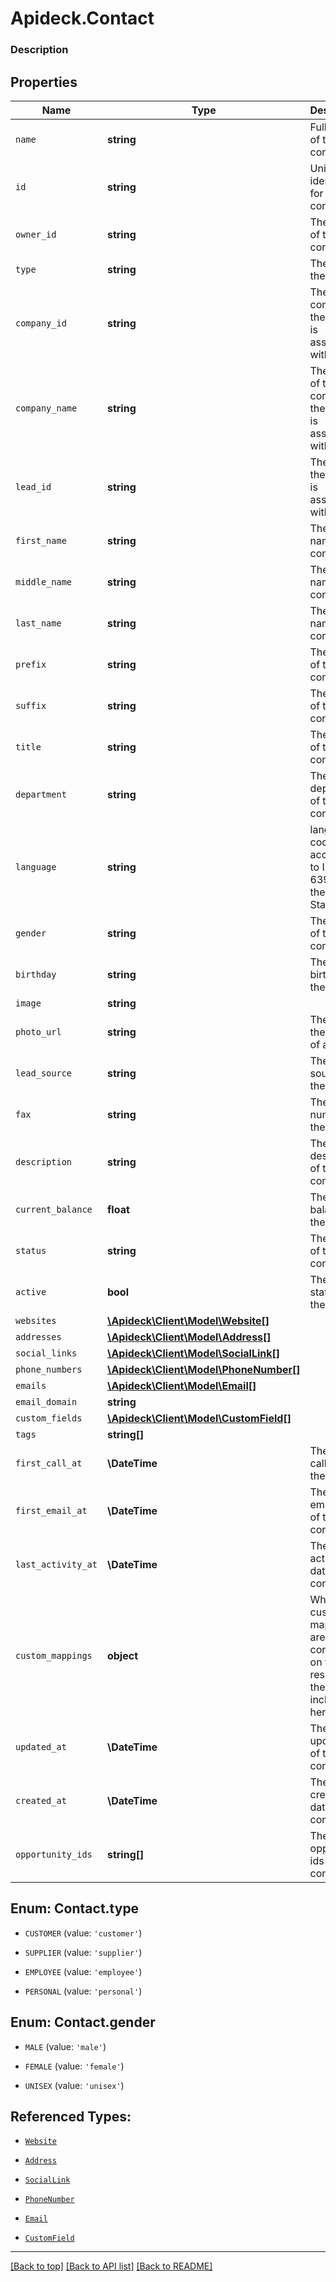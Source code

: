# Apideck.Contact

### Description

## Properties
Name | Type | Description | Notes
------------ | ------------- | ------------- | -------------
`name` | **string** | Full name of the contact. | 
`id` | **string** | Unique identifier for the contact. | [optional] 
`owner_id` | **string** | The owner of the contact. | [optional] 
`type` | **string** | The type of the contact. | [optional] 
`company_id` | **string** | The company the contact is associated with. | [optional] 
`company_name` | **string** | The name of the company the contact is associated with. | [optional] 
`lead_id` | **string** | The lead the contact is associated with. | [optional] 
`first_name` | **string** | The first name of the contact. | [optional] 
`middle_name` | **string** | The middle name of the contact. | [optional] 
`last_name` | **string** | The last name of the contact. | [optional] 
`prefix` | **string** | The prefix of the contact. | [optional] 
`suffix` | **string** | The suffix of the contact. | [optional] 
`title` | **string** | The job title of the contact. | [optional] 
`department` | **string** | The department of the contact. | [optional] 
`language` | **string** | language code according to ISO 639-1. For the United States - EN | [optional] 
`gender` | **string** | The gender of the contact. | [optional] 
`birthday` | **string** | The birthday of the contact. | [optional] 
`image` | **string** |  | [optional] 
`photo_url` | **string** | The URL of the photo of a person. | [optional] 
`lead_source` | **string** | The lead source of the contact. | [optional] 
`fax` | **string** | The fax number of the contact. | [optional] 
`description` | **string** | The description of the contact. | [optional] 
`current_balance` | **float** | The current balance of the contact. | [optional] 
`status` | **string** | The status of the contact. | [optional] 
`active` | **bool** | The active status of the contact. | [optional] 
`websites` | [**\Apideck\Client\Model\Website[]**](Website.md) |  | [optional] 
`addresses` | [**\Apideck\Client\Model\Address[]**](Address.md) |  | [optional] 
`social_links` | [**\Apideck\Client\Model\SocialLink[]**](SocialLink.md) |  | [optional] 
`phone_numbers` | [**\Apideck\Client\Model\PhoneNumber[]**](PhoneNumber.md) |  | [optional] 
`emails` | [**\Apideck\Client\Model\Email[]**](Email.md) |  | [optional] 
`email_domain` | **string** |  | [optional] 
`custom_fields` | [**\Apideck\Client\Model\CustomField[]**](CustomField.md) |  | [optional] 
`tags` | **string[]** |  | [optional] 
`first_call_at` | **\DateTime** | The first call date of the contact. | [optional] 
`first_email_at` | **\DateTime** | The first email date of the contact. | [optional] 
`last_activity_at` | **\DateTime** | The last activity date of the contact. | [optional] 
`custom_mappings` | **object** | When custom mappings are configured on the resource, the result is included here. | [optional] 
`updated_at` | **\DateTime** | The last update date of the contact. | [optional] 
`created_at` | **\DateTime** | The creation date of the contact. | [optional] 
`opportunity_ids` | **string[]** | The opportunity ids of the contact. | [optional] 





<a name="TYPE"></a>
## Enum: Contact.type


* `CUSTOMER` (value: `'customer'`)

* `SUPPLIER` (value: `'supplier'`)

* `EMPLOYEE` (value: `'employee'`)

* `PERSONAL` (value: `'personal'`)




<a name="GENDER"></a>
## Enum: Contact.gender


* `MALE` (value: `'male'`)

* `FEMALE` (value: `'female'`)

* `UNISEX` (value: `'unisex'`)




## Referenced Types:

























* [`Website`](Website.md)
* [`Address`](Address.md)
* [`SocialLink`](SocialLink.md)
* [`PhoneNumber`](PhoneNumber.md)
* [`Email`](Email.md)

* [`CustomField`](CustomField.md)









---

[[Back to top]](#) [[Back to API list]](../../../../README.md#documentation-for-api-endpoints) [[Back to README]](../../../../README.md)


